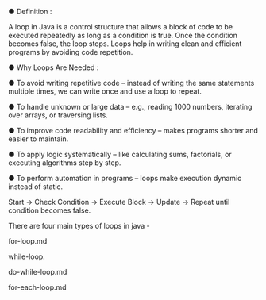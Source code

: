 
● Definition :

A loop in Java is a control structure that allows a block of code to be executed repeatedly as long as a condition is true. Once the condition becomes false, the loop stops. Loops help in writing clean and efficient programs by avoiding code repetition.

● Why Loops Are Needed :

● To avoid writing repetitive code – instead of writing the same statements multiple times, we can write once and use a loop to repeat.

● To handle unknown or large data – e.g., reading 1000 numbers, iterating over arrays, or traversing lists.

● To improve code readability and efficiency – makes programs shorter and easier to maintain.

● To apply logic systematically – like calculating sums, factorials, or executing algorithms step by step.

● To perform automation in programs – loops make execution dynamic instead of static.


Start → Check Condition → Execute Block → Update → Repeat until condition becomes false.

There are four main types of loops in java -

for-loop.md

while-loop.

do-while-loop.md

for-each-loop.md
